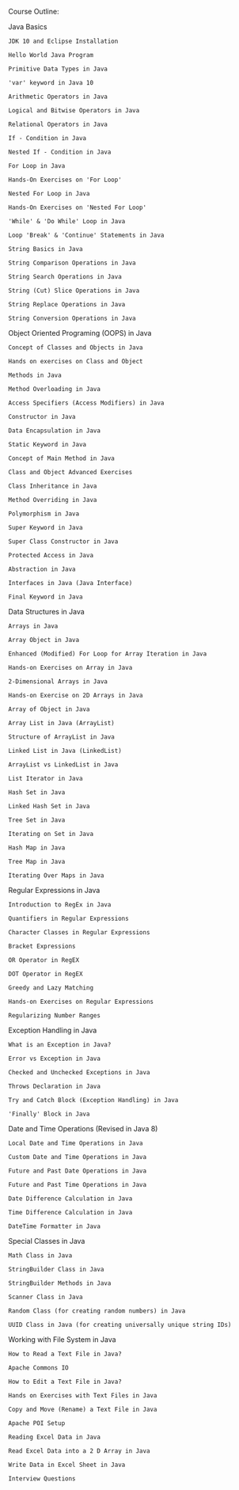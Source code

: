 Course Outline:

Java Basics

    JDK 10 and Eclipse Installation

    Hello World Java Program

    Primitive Data Types in Java

    'var' keyword in Java 10

    Arithmetic Operators in Java

    Logical and Bitwise Operators in Java

    Relational Operators in Java

    If - Condition in Java

    Nested If - Condition in Java

    For Loop in Java

    Hands-On Exercises on 'For Loop'

    Nested For Loop in Java

    Hands-On Exercises on 'Nested For Loop'

    'While' & 'Do While' Loop in Java

    Loop 'Break' & 'Continue' Statements in Java

    String Basics in Java

    String Comparison Operations in Java

    String Search Operations in Java

    String (Cut) Slice Operations in Java

    String Replace Operations in Java

    String Conversion Operations in Java

Object Oriented Programing (OOPS) in Java

    Concept of Classes and Objects in Java

    Hands on exercises on Class and Object

    Methods in Java

    Method Overloading in Java

    Access Specifiers (Access Modifiers) in Java

    Constructor in Java

    Data Encapsulation in Java

    Static Keyword in Java

    Concept of Main Method in Java

    Class and Object Advanced Exercises

    Class Inheritance in Java

    Method Overriding in Java

    Polymorphism in Java

    Super Keyword in Java

    Super Class Constructor in Java

    Protected Access in Java

    Abstraction in Java

    Interfaces in Java (Java Interface)

    Final Keyword in Java

Data Structures in Java

    Arrays in Java

    Array Object in Java

    Enhanced (Modified) For Loop for Array Iteration in Java

    Hands-on Exercises on Array in Java

    2-Dimensional Arrays in Java

    Hands-on Exercise on 2D Arrays in Java

    Array of Object in Java

    Array List in Java (ArrayList)

    Structure of ArrayList in Java

    Linked List in Java (LinkedList)

    ArrayList vs LinkedList in Java

    List Iterator in Java

    Hash Set in Java

    Linked Hash Set in Java

    Tree Set in Java

    Iterating on Set in Java

    Hash Map in Java

    Tree Map in Java

    Iterating Over Maps in Java

Regular Expressions in Java

    Introduction to RegEx in Java

    Quantifiers in Regular Expressions

    Character Classes in Regular Expressions

    Bracket Expressions

    OR Operator in RegEX

    DOT Operator in RegEX

    Greedy and Lazy Matching

    Hands-on Exercises on Regular Expressions

    Regularizing Number Ranges

Exception Handling in Java

    What is an Exception in Java?

    Error vs Exception in Java

    Checked and Unchecked Exceptions in Java

    Throws Declaration in Java

    Try and Catch Block (Exception Handling) in Java

    'Finally' Block in Java

Date and Time Operations (Revised in Java 8)

    Local Date and Time Operations in Java

    Custom Date and Time Operations in Java

    Future and Past Date Operations in Java

    Future and Past Time Operations in Java

    Date Difference Calculation in Java

    Time Difference Calculation in Java

    DateTime Formatter in Java

Special Classes in Java

    Math Class in Java

    StringBuilder Class in Java

    StringBuilder Methods in Java

    Scanner Class in Java

    Random Class (for creating random numbers) in Java

    UUID Class in Java (for creating universally unique string IDs)

Working with File System in Java

    How to Read a Text File in Java?

    Apache Commons IO

    How to Edit a Text File in Java?

    Hands on Exercises with Text Files in Java

    Copy and Move (Rename) a Text File in Java

    Apache POI Setup

    Reading Excel Data in Java

    Read Excel Data into a 2 D Array in Java

    Write Data in Excel Sheet in Java

    Interview Questions